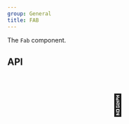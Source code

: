 ```yaml
---
group: General
title: FAB
---
```


The `Fab` component.

## API

<div style="padding: 40px 0;font-size: 48px; text-align: center;">🚧</div>
